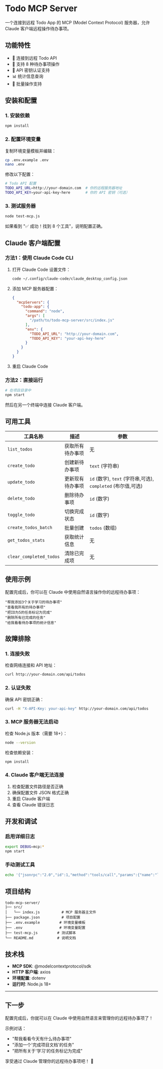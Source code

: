 # Todo MCP Server

一个连接到远程 Todo App 的 MCP (Model Context Protocol) 服务器，允许 Claude 客户端远程操作待办事项。

## 功能特性

- 🔗 连接到远程 Todo API
- 📝 支持 8 种待办事项操作
- 🔐 API 密钥认证支持
- 📊 统计信息查询
- 🚀 批量操作支持

## 安装和配置

### 1. 安装依赖

```bash
npm install
```

### 2. 配置环境变量

复制环境变量模板并编辑：

```bash
cp .env.example .env
nano .env
```

修改以下配置：

```bash
# Todo API 配置
TODO_API_URL=http://your-domain.com  # 你的远程服务器地址
TODO_API_KEY=your-api-key-here       # 你的 API 密钥（可选）
```

### 3. 测试服务器

```bash
node test-mcp.js
```

如果看到 "✅ 成功！找到 8 个工具"，说明配置正确。

## Claude 客户端配置

### 方法1：使用 Claude Code CLI

1. 打开 Claude Code 设置文件：
   ```bash
   code ~/.config/claude-code/claude_desktop_config.json
   ```

2. 添加 MCP 服务器配置：
   ```json
   {
     "mcpServers": {
       "todo-app": {
         "command": "node",
         "args": [
           "/path/to/todo-mcp-server/src/index.js"
         ],
         "env": {
           "TODO_API_URL": "http://your-domain.com",
           "TODO_API_KEY": "your-api-key-here"
         }
       }
     }
   }
   ```

3. 重启 Claude Code

### 方法2：直接运行

```bash
# 在项目目录中
npm start
```

然后在另一个终端中连接 Claude 客户端。

## 可用工具

| 工具名称 | 描述 | 参数 |
|---------|------|------|
| `list_todos` | 获取所有待办事项 | 无 |
| `create_todo` | 创建新待办事项 | `text` (字符串) |
| `update_todo` | 更新现有待办事项 | `id` (数字), `text` (字符串,可选), `completed` (布尔值,可选) |
| `delete_todo` | 删除待办事项 | `id` (数字) |
| `toggle_todo` | 切换完成状态 | `id` (数字) |
| `create_todos_batch` | 批量创建 | `todos` (数组) |
| `get_todos_stats` | 获取统计信息 | 无 |
| `clear_completed_todos` | 清除已完成项 | 无 |

## 使用示例

配置完成后，你可以在 Claude 中使用自然语言操作你的远程待办事项：

```
"帮我添加3个关于学习的待办事项"
"查看我所有的待办事项"
"把ID为5的任务标记为完成"
"删除所有已完成的任务"
"给我看看待办事项的统计信息"
```

## 故障排除

### 1. 连接失败

检查网络连接和 API 地址：
```bash
curl http://your-domain.com/api/todos
```

### 2. 认证失败

确保 API 密钥正确：
```bash
curl -H "X-API-Key: your-api-key" http://your-domain.com/api/todos
```

### 3. MCP 服务器无法启动

检查 Node.js 版本（需要 18+）：
```bash
node --version
```

检查依赖安装：
```bash
npm install
```

### 4. Claude 客户端无法连接

1. 检查配置文件路径是否正确
2. 确保配置文件 JSON 格式正确
3. 重启 Claude 客户端
4. 查看 Claude 错误日志

## 开发和调试

### 启用详细日志

```bash
export DEBUG=mcp:*
npm start
```

### 手动测试工具

```bash
echo '{"jsonrpc":"2.0","id":1,"method":"tools/call","params":{"name":"list_todos","arguments":{}}}' | node src/index.js
```

## 项目结构

```
todo-mcp-server/
├── src/
│   └── index.js          # MCP 服务器主文件
├── package.json          # 项目配置
├── .env.example         # 环境变量模板
├── .env                 # 环境变量配置
├── test-mcp.js         # 测试脚本
└── README.md           # 说明文档
```

## 技术栈

- **MCP SDK**: @modelcontextprotocol/sdk
- **HTTP 客户端**: axios
- **环境配置**: dotenv
- **运行时**: Node.js 18+

---

## 下一步

配置完成后，你就可以在 Claude 中使用自然语言来管理你的远程待办事项了！

示例对话：
- "帮我看看今天有什么待办事项"
- "添加一个'完成项目文档'的任务"
- "把所有关于'学习'的任务标记为完成"

享受通过 Claude 管理你的远程待办事项吧！ 🎉